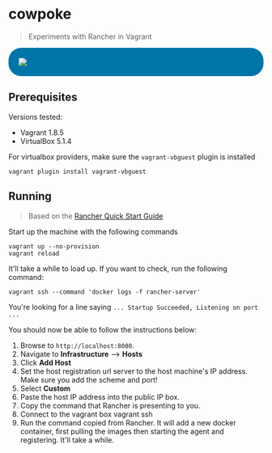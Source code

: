 # cowpoke

> Experiments with Rancher in Vagrant

<div style='background-color: #0075a8; padding: 20px; border-radius: 25px;'>
<img src="http://rancher.com/wp-content/themes/rancher-2016/assets/images/rancher-logo-white.png">
</div>

## Prerequisites

Versions tested:

* Vagrant 1.8.5
* VirtualBox 5.1.4

For virtualbox providers, make sure the `vagrant-vbguest` plugin is installed

    vagrant plugin install vagrant-vbguest

## Running

> Based on the [Rancher Quick Start Guide][RQSG]

[RQSG]: http://docs.rancher.com/rancher/latest/en/quick-start-guide/

Start up the machine with the following commands

    vagrant up --no-provision
    vagrant reload

It'll take a while to load up. If you want to check, run the following command:

    vagrant ssh --command 'docker logs -f rancher-server'

You're looking for a line saying `... Startup Succeeded, Listening on port ...`

You should now be able to follow the instructions below:

1. Browse to `http://localhost:8080`.
2. Navigate to __Infrastructure__ &xrarr; __Hosts__
3. Click __Add Host__
4. Set the host registration url server to the host machine's IP address.
   Make sure you add the scheme and port!
5. Select __Custom__
6. Paste the host IP address into the public IP box.
7. Copy the command that Rancher is presenting to you.
8. Connect to the vagrant box
        vagrant ssh
9. Run the command copied from Rancher. It will add a new docker container,
   first pulling the images then starting the agent and registering.
   It'll take a while.
